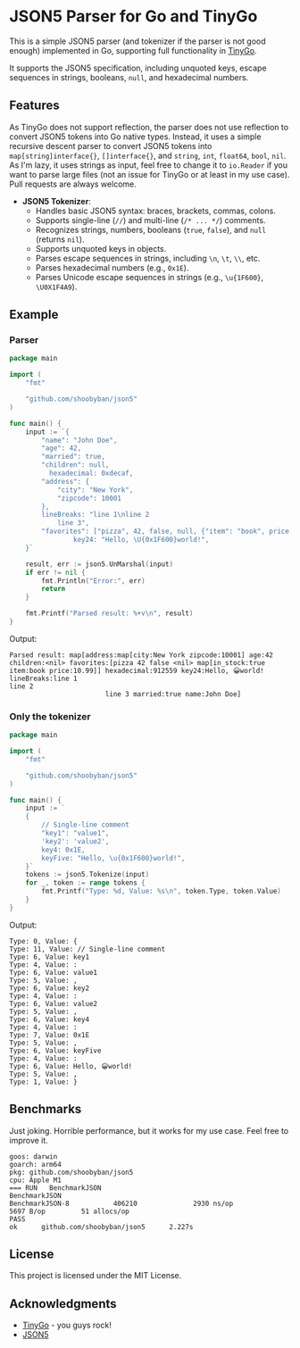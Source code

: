 # JSON5 Parser for Go and TinyGo

This is a simple JSON5 parser (and tokenizer if the parser is not good enough) implemented in Go, supporting full functionality in [TinyGo](https://tinygo.org/).

It supports the JSON5 specification, including unquoted keys, escape sequences in strings, booleans, `null`, and hexadecimal numbers.

## Features

As TinyGo does not support reflection, the parser does not use reflection to convert JSON5 tokens into Go native types. Instead, it uses a simple recursive descent parser to convert JSON5 tokens into `map[string]interface{}`, `[]interface{}`, and `string`, `int`, `float64`, `bool`, `nil`.
As I'm lazy, it uses strings as input, feel free to change it to `io.Reader` if you want to parse large files (not an issue for TinyGo or at least in my use case). Pull requests are always welcome.

- **JSON5 Tokenizer**:
  - Handles basic JSON5 syntax: braces, brackets, commas, colons.
  - Supports single-line (`//`) and multi-line (`/* ... */`) comments.
  - Recognizes strings, numbers, booleans (`true`, `false`), and `null` (returns `nil`).
  - Supports unquoted keys in objects.
  - Parses escape sequences in strings, including `\n`, `\t`, `\\`, etc.
  - Parses hexadecimal numbers (e.g., `0x1E`).
  - Parses Unicode escape sequences in strings (e.g., `\u{1F600}`, `\U0X1F4A9`).

## Example

### Parser

```go
package main

import (
	"fmt"

	"github.com/shoobyban/json5"
)

func main() {
	input := `{
		"name": "John Doe", 
		"age": 42,
		"married": true, 
		"children": null, 
		  hexadecimal: 0xdecaf,
		"address": {
			"city": "New York",
			"zipcode": 10001
		},
		lineBreaks: "line 1\nline 2
			line 3",
		"favorites": ["pizza", 42, false, null, {"item": "book", price: 10.99, "in_stock": true,}],
		        key24: "Hello, \U{0x1F600}world!",
	}`

	result, err := json5.UnMarshal(input)
	if err != nil {
		fmt.Println("Error:", err)
		return
	}

	fmt.Printf("Parsed result: %+v\n", result)
}
```

Output:
```
Parsed result: map[address:map[city:New York zipcode:10001] age:42 children:<nil> favorites:[pizza 42 false <nil> map[in_stock:true item:book price:10.99]] hexadecimal:912559 key24:Hello, 😀world! lineBreaks:line 1
line 2
                        line 3 married:true name:John Doe]
```

### Only the tokenizer

```go
package main

import (
	"fmt"

	"github.com/shoobyban/json5"
)

func main() {
	input := `
    {
        // Single-line comment
        "key1": "value1",
        'key2': 'value2',
        key4: 0x1E,
        keyFive: "Hello, \u{0x1F600}world!",
    }`
	tokens := json5.Tokenize(input)
	for _, token := range tokens {
		fmt.Printf("Type: %d, Value: %s\n", token.Type, token.Value)
	}
}
```
Output:
```
Type: 0, Value: {
Type: 11, Value: // Single-line comment
Type: 6, Value: key1
Type: 4, Value: :
Type: 6, Value: value1
Type: 5, Value: ,
Type: 6, Value: key2
Type: 4, Value: :
Type: 6, Value: value2
Type: 5, Value: ,
Type: 6, Value: key4
Type: 4, Value: :
Type: 7, Value: 0x1E
Type: 5, Value: ,
Type: 6, Value: keyFive
Type: 4, Value: :
Type: 6, Value: Hello, 😀world!
Type: 5, Value: ,
Type: 1, Value: }
```

## Benchmarks

Just joking. Horrible performance, but it works for my use case. Feel free to improve it.

```
goos: darwin
goarch: arm64
pkg: github.com/shoobyban/json5
cpu: Apple M1
=== RUN   BenchmarkJSON
BenchmarkJSON
BenchmarkJSON-8           406210              2930 ns/op            5697 B/op         51 allocs/op
PASS
ok      github.com/shoobyban/json5      2.227s
```

## License

This project is licensed under the MIT License.

## Acknowledgments

- [TinyGo](https://tinygo.org/) - you guys rock!
- [JSON5](https://json5.org/)
